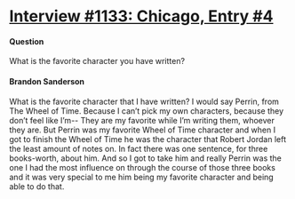 # [Interview #1133: Chicago, Entry #4](https://www.theoryland.com/intvmain.php?i=1133#4)

#### Question

What is the favorite character you have written?

#### Brandon Sanderson

What is the favorite character that I have written? I would say Perrin, from The Wheel of Time. Because I can’t pick my own characters, because they don’t feel like I’m-- They are my favorite while I’m writing them, whoever they are. But Perrin was my favorite Wheel of Time character and when I got to finish the Wheel of Time he was the character that Robert Jordan left the least amount of notes on. In fact there was one sentence, for three books-worth, about him. And so I got to take him and really Perrin was the one I had the most influence on through the course of those three books and it was very special to me him being my favorite character and being able to do that.

